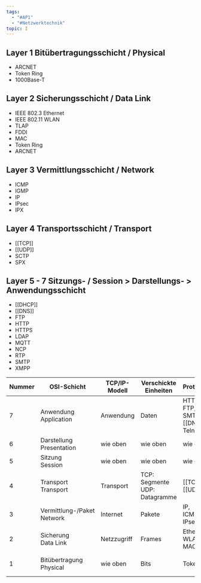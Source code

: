 ```yaml
---
tags:
  - "#AP1"
  - "#Netzwerktechnik"
topic: I
---
```


## Layer 1 Bitübertragungsschicht / Physical
* ARCNET
* Token Ring
* 1000Base-T
## Layer 2 Sicherungsschicht / Data Link
* IEEE 802.3 Ethernet
* IEEE 802.11 WLAN
* TLAP
* FDDI
* MAC
* Token Ring
* ARCNET

## Layer 3 Vermittlungsschicht / Network
* ICMP
* IGMP
* IP
* IPsec
* IPX

## Layer 4 Transportsschicht / Transport
* [[TCP]]
* [[UDP]]
* SCTP
* SPX

## Layer 5 - 7 Sitzungs- / Session > Darstellungs- > Anwendungsschicht
* [[DHCP]] 
* [[DNS]]
* FTP
* HTTP
* HTTPS
* LDAP
* MQTT
* NCP
* RTP
* SMTP
* XMPP

|**Nummer**|**OSI-Schicht**|**TCP/IP-Modell**|**Verschickte Einheiten**|**Protokollbeispiele**|**Kopplungselemente**|
|---|---|---|---|---|---|
|7|Anwendung<br>Application|Anwendung|Daten |HTTP,<br>FTP,<br>SMTP,<br>[[DNS]],<br>Telnet|Gateway,<br>Proxy,<br>Layer-4-7-Switch |
|6|Darstellung<br>Presentation|wie oben|wie oben|wie oben|wie oben|
|5|Sitzung<br>Session|wie oben|wie oben|wie oben|wie oben|
|4|Transport<br>Transport|Transport|TCP: Segmente UDP: Datagramme|[[TCP]],<br>[[UDP]]|wie oben|
|3|Vermittlung-/Paket<br>Network|Internet|Pakete|IP,<br>ICMP,<br>IPsec|Router|
|2|Sicherung<br>Data Link|Netzzugriff|Frames|Ethernet,<br>WLAN,<br>MAC |Switch,<br>Bridge,<br>Access Point|
|1|Bitübertragung<br>Physical|wie oben|Bits|Token Ring|Kabel,<br>Hub,<br>Repeater|

